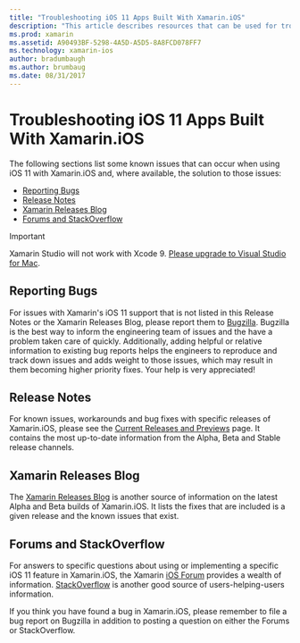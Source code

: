 ```yaml
---
title: "Troubleshooting iOS 11 Apps Built With Xamarin.iOS"
description: "This article describes resources that can be used for troubleshooting when developing Xamarin.iOS applications. It discusses bug reporting, release notes, the Xamarin Releases blog, and support options."
ms.prod: xamarin
ms.assetid: A90493BF-5298-4A5D-A5D5-8A8FCD078FF7
ms.technology: xamarin-ios
author: bradumbaugh
ms.author: brumbaug
ms.date: 08/31/2017
---
```


# Troubleshooting iOS 11 Apps Built With Xamarin.iOS

The following sections list some known issues that can occur when using iOS 11 with Xamarin.iOS and, where available, the solution to those issues:

- [Reporting Bugs](#Reporting-Bugs)
- [Release Notes](#Release-Notes)
- [Xamarin Releases Blog](#Xamarin-Releases-Blog)
- [Forums and StackOverflow](#Forums-and-StackOverflow)

> [!IMPORTANT]
> Xamarin Studio will not work with Xcode 9.
> [Please upgrade to Visual Studio for Mac](https://visualstudio.microsoft.com/vs/).

<a name="Reporting-Bugs" />

## Reporting Bugs

For issues with Xamarin's iOS 11 support that is not listed in this Release Notes or the Xamarin Releases Blog, please report them to [Bugzilla](https://bugzilla.xamarin.com/enter_bug.cgi?product=iOS). Bugzilla is the best way to inform the engineering team of issues and the have a problem taken care of quickly. Additionally, adding helpful or relative information to existing bug reports helps the engineers to reproduce and track down issues and adds weight to those issues, which may result in them becoming higher priority fixes. Your help is very appreciated!

<a name="Release-Notes" />

## Release Notes

For known issues, workarounds and bug fixes with specific releases of Xamarin.iOS, please see the [Current Releases and Previews](https://developer.xamarin.com/releases/current/) page. It contains the most up-to-date information from the Alpha, Beta and Stable release channels.

<a name="Xamarin-Releases-Blog" />

## Xamarin Releases Blog

The [Xamarin Releases Blog](https://releases.xamarin.com/) is another source of information on the latest Alpha and Beta builds of Xamarin.iOS. It lists the fixes that are included is a given release and the known issues that exist.

<a name="Forums-and-StackOverflow" />

## Forums and StackOverflow

For answers to specific questions about using or implementing a specific iOS 11 feature in Xamarin.iOS, the Xamarin [iOS Forum](http://forums.xamarin.com/categories/ios) provides a wealth of information. [StackOverflow](http://stackoverflow.com/search?tab=newest&q=xamarin) is another good source of users-helping-users information.

If you think you have found a bug in Xamarin.iOS, please remember to file a bug report on Bugzilla in addition to posting a question on either the Forums or StackOverflow.
